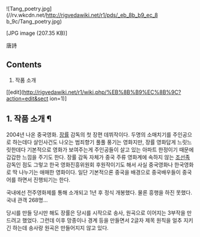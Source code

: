 ![Tang_poetry.jpg](//rv.wkcdn.net/http://rigvedawiki.net/r1/pds/_eb_8b_b9_ec_8
b_9c/Tang_poetry.jpg)

[JPG image (207.35 KB)]

唐詩

## Contents

    

1. 작품 소개 

[[edit](http://rigvedawiki.net/r1/wiki.php/%EB%8B%B9%EC%8B%9C?action=edit&sect
ion=1)]

## 1. 작품 소개 ¶

2004년 나온 중국영화. [장률](%EC%9E%A5%EB%A5%A0.md) 감독의 첫 장편 데뷔작이다. 두명의 소매치기를 주인공으로
하는데다 살인사건도 나오는 범죄향기 풀풀 풍기는 영화지만, 장률 영화답게 느릿느릿한데다 기본적으로 영화가 보여주는게 주인공들이 살고 있는
아파트 한정이기 때문에 갑갑한 느낌을 주기도 한다. 장률 감독 자체가 중국 주류 영화계에 속하지 않는
[조선족](%EC%A1%B0%EC%84%A0%EC%A1%B1.md) 감독인 점도 그렇고 한국 영화진흥위원회 후원작이기도 해서 사실
중국영화나 한국영화로 딱 나누기는 애매한 영화이다. 일단 기본적으론 중국을 배경으로 중국배우들이 중국어를 하면서 진행되기는 한다.

  

국내에선 전주영화제를 통해 소개되고 1년 후 정식 개봉했다. 물론 흥행을 하진 못했다. 국내 관객 268명...

  

당시를 만들 당시만 해도 장률은 당시를 시작으로 송사, 원곡으로 이어지는 3부작을 만드려고 했었다. 그런데 이후 망종이나 경계 등을 만들면서
2글자 제목 원칙을 얼추 지키긴 하는데 송사랑 원곡은 만들어지지 않고 있다.

